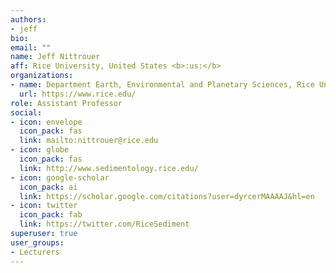 ```yaml
---
authors:
- jeff
bio:
email: ""
name: Jeff Nittrouer
aff: Rice University, United States <b>:us:</b>
organizations:
- name: Department Earth, Environmental and Planetary Sciences, Rice University
  url: https://www.rice.edu/
role: Assistant Professor
social:
- icon: envelope
  icon_pack: fas
  link: mailto:nittrouer@rice.edu
- icon: globe
  icon_pack: fas
  link: http://www.sedimentology.rice.edu/
- icon: google-scholar
  icon_pack: ai
  link: https://scholar.google.com/citations?user=dyrcerMAAAAJ&hl=en
- icon: twitter
  icon_pack: fab
  link: https://twitter.com/RiceSediment
superuser: true
user_groups:
- Lecturers
---
```

